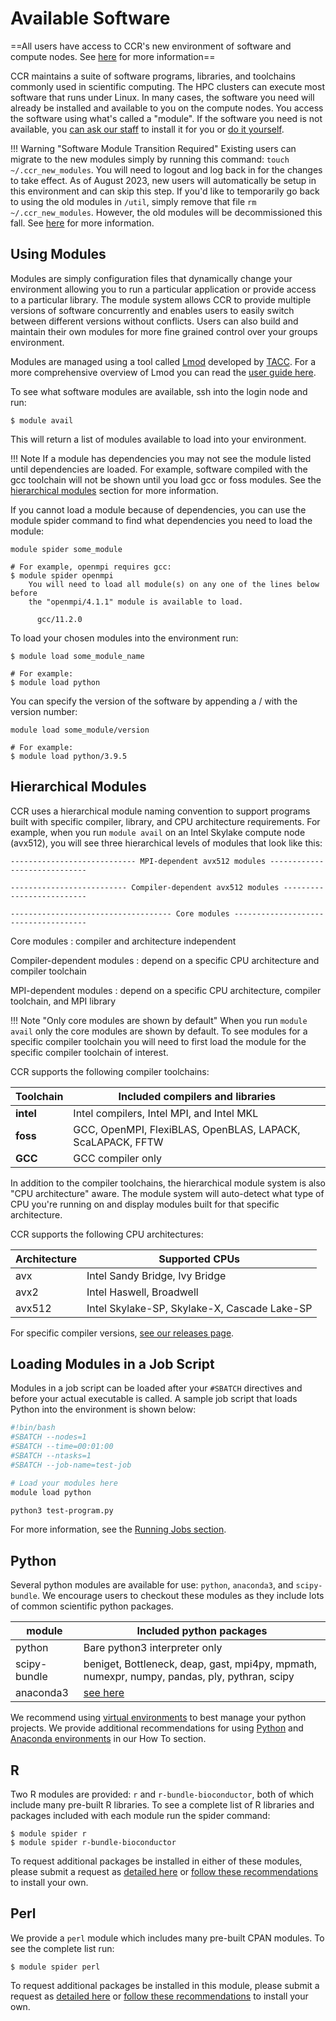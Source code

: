 # Available Software

==All users have access to CCR's new environment of software and compute nodes.  See [here](../howto/newenv.md) for more information==  

CCR maintains a suite of software programs, libraries, and toolchains commonly
used in scientific computing. The HPC clusters can execute most software that
runs under Linux. In many cases, the software you need will already be
installed and available to you on the compute nodes. You access the software
using what's called a "module".  If the software you need is not available, you
[can ask our staff](building.md#software-build-requests) to install it for you or [do it yourself](building.md).

!!! Warning "Software Module Transition Required"
    Existing users can migrate to the new modules simply by running this command:  `touch ~/.ccr_new_modules`.  You will need to logout and log back in for the changes to take effect. As of August 2023, new users will automatically be setup in this environment and can skip this step.  If you'd like to temporarily go back to using the old modules in `/util`, simply remove that file `rm ~/.ccr_new_modules`.  However, the old modules will be decommissioned this fall.  See [here](../howto/newenv.md) for more information.

## Using Modules

Modules are simply configuration files that dynamically change your environment
allowing you to run a particular application or provide access to a particular
library. The module system allows CCR to provide multiple versions of
software concurrently and enables users to easily switch between different
versions without conflicts. Users can also build and maintain their own modules
for more fine grained control over your groups environment. 

Modules are managed using a tool called [Lmod](https://lmod.readthedocs.io)
developed by [TACC](https://www.tacc.utexas.edu/). For a more comprehensive
overview of Lmod you can read the [user guide here](https://lmod.readthedocs.io/en/latest/010_user.html). 

To see what software modules are available, ssh into the login node and run:

```
$ module avail
```

This will return a list of modules available to load into your environment.

!!! Note
    If a module has dependencies you may not see the module listed until
    dependencies are loaded. For example, software compiled with the gcc
    toolchain will not be shown until you load gcc or foss modules. See the
    [hierarchical modules](#hierarchical-modules) section for more information.

If you cannot load a module because of dependencies, you can use the module
spider command to find what dependencies you need to load the module:

```
module spider some_module

# For example, openmpi requires gcc:
$ module spider openmpi
    You will need to load all module(s) on any one of the lines below before 
    the "openmpi/4.1.1" module is available to load.

      gcc/11.2.0
```

To load your chosen modules into the environment run:

```
$ module load some_module_name

# For example:
$ module load python
```

You can specify the version of the software by appending a / with the version
number:

```
module load some_module/version 

# For example:
$ module load python/3.9.5
```

## Hierarchical Modules

CCR uses a hierarchical module naming convention to support programs built with
specific compiler, library, and CPU architecture requirements. For example, when you run
`module avail` on an Intel Skylake compute node (avx512), you will see three
hierarchical levels of modules that look like this:

```output
---------------------------- MPI-dependent avx512 modules -----------------------------

-------------------------- Compiler-dependent avx512 modules --------------------------

------------------------------------ Core modules -------------------------------------
```

Core modules
:    compiler and architecture independent

Compiler-dependent modules
:    depend on a specific CPU architecture and compiler toolchain

MPI-dependent modules
:    depend on a specific CPU architecture, compiler toolchain, and MPI library

!!! Note "Only core modules are shown by default"
    When you run `module avail` only the core modules are shown by default. To
    see modules for a specific compiler toolchain you will need to first load
    the module for the specific compiler toolchain of interest.

CCR supports the following compiler toolchains:

| Toolchain   | Included compilers and libraries                             |
| ----------- | ------------------------------------------------------------ |
| **intel**   | Intel compilers, Intel MPI, and Intel MKL                    |
| **foss**    | GCC, OpenMPI, FlexiBLAS, OpenBLAS, LAPACK, ScaLAPACK, FFTW   |
| **GCC**     | GCC compiler only                                            |

In addition to the compiler toolchains, the hierarchical module system is also
"CPU architecture" aware. The module system will auto-detect what type of CPU
you're running on and display modules built for that specific architecture.

CCR supports the following CPU architectures:

| Architecture  | Supported CPUs                                             |
| ------------- | ---------------------------------------------------------- |
| avx           | Intel Sandy Bridge, Ivy Bridge                             |
| avx2          | Intel Haswell, Broadwell                                   |
| avx512        | Intel Skylake-SP, Skylake-X, Cascade Lake-SP               |

For specific compiler versions, [see our releases page](releases.md).

## Loading Modules in a Job Script

Modules in a job script can be loaded after your `#SBATCH` directives and
before your actual executable is called. A sample job script that loads Python
into the environment is shown below:

```bash
#!bin/bash
#SBATCH --nodes=1
#SBATCH --time=00:01:00
#SBATCH --ntasks=1
#SBATCH --job-name=test-job

# Load your modules here
module load python

python3 test-program.py
```

For more information, see the [Running Jobs section](../hpc/jobs.md).

## Python

Several python modules are available for use: `python`, `anaconda3`, and
`scipy-bundle`. We encourage users to checkout these modules as they include
lots of common scientific python packages.

| module       | Included python packages                                                                     |
| ------------ | -------------------------------------------------------------------------------------------- |
| python       | Bare python3 interpreter only                                                                |
| scipy-bundle | beniget, Bottleneck, deap, gast, mpi4py, mpmath, numexpr, numpy, pandas, ply, pythran, scipy |
| anaconda3    | [see here](https://docs.anaconda.com/anaconda/packages/py3.9_linux-64/)                            |

We recommend using [virtual environments](https://packaging.python.org/en/latest/guides/installing-using-pip-and-virtual-environments/#creating-a-virtual-environment) to best manage your python projects.  We provide additional recommendations for using [Python](../howto/python.md) and [Anaconda environments](../howto/conda.md) in our How To section.  

## R

Two R modules are provided: `r` and `r-bundle-bioconductor`, both of which
include many pre-built R libraries. To see a complete list of R libraries and
packages included with each module run the spider command:

```
$ module spider r
$ module spider r-bundle-bioconductor
```

To request additional packages be installed in either of these modules, please submit a request as [detailed here](../software/building.md#software-build-requests) or [follow these recommendations](../howto/r-stat.md) to install your own.

## Perl

We provide a `perl` module which includes many pre-built CPAN modules. To see
the complete list run: 

```
$ module spider perl
```

To request additional packages be installed in this module, please submit a request as [detailed here](../software/building.md#software-build-requests) or [follow these recommendations](../howto/perl.md) to install your own.